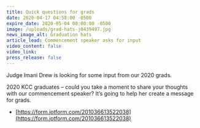 ```yaml
---
title: Quick questions for grads
date: 2020-04-17 04:58:00 -0500
expire_date: 2020-05-04 00:00:00 -0500
image: /uploads/grad-hats-j0439497.jpg
news_image_alt: Graduation hats
article_lead: Commencement speaker asks for input
video_content: false
video_link:
press_release: false
---
```


Judge Imani Drew is looking for some input from our 2020 grads.

2020 KCC graduates – could you take a moment to share your thoughts with our commencement speaker? It’s going to help her create a message for grads. &nbsp;

* [https://form.jotform.com/201036613522038](https://form.jotform.com/201036613522038)
